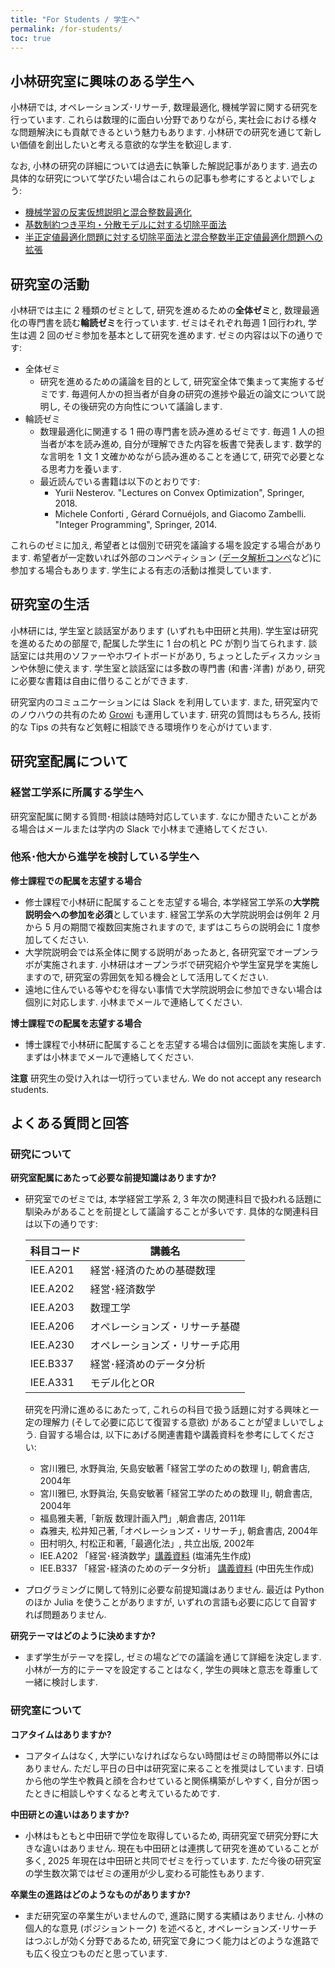 ```yaml
---
title: "For Students / 学生へ"
permalink: /for-students/
toc: true
---
```


 
## 小林研究室に興味のある学生へ

小林研では, オペレーションズ･リサーチ, 数理最適化, 機械学習に関する研究を行っています. これらは数理的に面白い分野でありながら, 実社会における様々な問題解決にも貢献できるという魅力もあります. 小林研での研究を通じて新しい価値を創出したいと考える意欲的な学生を歓迎します. 

なお, 小林の研究の詳細については過去に執筆した解説記事があります. 過去の具体的な研究について学びたい場合はこれらの記事も参考にするとよいでしょう:
- [機械学習の反実仮想説明と混合整数最適化](https://orsj.org/wp-content/corsj/or69-3/or69_3_143.pdf)
- [基数制約つき平均・分散モデルに対する切除平面法](https://orsj.org/wp-content/corsj/or67-7/or67_7_360.pdf)
- [半正定値最適化問題に対する切除平面法と混合整数半正定値最適化問題への拡張](https://orsj.org/wp-content/corsj/or65-12/or65_12_656.pdf)


## 研究室の活動

小林研では主に 2 種類のゼミとして, 研究を進めるための**全体ゼミ**と, 数理最適化の専門書を読む**輪読ゼミ**を行っています. ゼミはそれぞれ毎週 1 回行われ, 学生は週 2 回のゼミ参加を基本として研究を進めます. ゼミの内容は以下の通りです: 

- 全体ゼミ
  - 研究を進めるための議論を目的として, 研究室全体で集まって実施するゼミです. 毎週何人かの担当者が自身の研究の進捗や最近の論文について説明し, その後研究の方向性について議論します. 
- 輪読ゼミ
  - 数理最適化に関連する 1 冊の専門書を読み進めるゼミです.  毎週 1 人の担当者が本を読み進め, 自分が理解できた内容を板書で発表します. 数学的な言明を 1 文 1 文確かめながら読み進めることを通じて, 研究で必要となる思考力を養います.
  - 最近読んでいる書籍は以下のとおりです:
    - Yurii Nesterov. "Lectures on Convex Optimization", Springer, 2018.
    - Michele Conforti , Gérard Cornuéjols, and  Giacomo Zambelli. "Integer Programming", Springer, 2014.

これらのゼミに加え, 希望者とは個別で研究を議論する場を設定する場合があります. 希望者が一定数いれば外部のコンペティション ([データ解析コンペ](https://jasmac-j.jimdofree.com/)など)に参加する場合もあります. 学生による有志の活動は推奨しています.  


## 研究室の生活

小林研には, 学生室と談話室があります (いずれも中田研と共用). 学生室は研究を進めるための部屋で, 配属した学生に 1 台の机と PC が割り当てられます. 談話室には共用のソファーやホワイトボードがあり, ちょっとしたディスカッションや休憩に使えます. 学生室と談話室には多数の専門書 (和書･洋書) があり, 研究に必要な書籍は自由に借りることができます.

研究室内のコミュニケーションには Slack を利用しています. また, 研究室内でのノウハウの共有のため [Growi](https://growi.org/) も運用しています. 研究の質問はもちろん, 技術的な Tips の共有など気軽に相談できる環境作りを心がけています. 



## 研究室配属について

### 経営工学系に所属する学生へ

研究室配属に関する質問･相談は随時対応しています. なにか聞きたいことがある場合はメールまたは学内の Slack で小林まで連絡してください.

### 他系･他大から進学を検討している学生へ

**修士課程での配属を志望する場合**
- 修士課程で小林研に配属することを志望する場合, 本学経営工学系の**大学院説明会への参加を必須**としています. 経営工学系の大学院説明会は例年 2 月から 5 月の期間で複数回実施されますので, まずはこちらの説明会に 1 度参加してください. 
- 大学院説明会では系全体に関する説明があったあと, 各研究室でオープンラボが実施されます. 小林研はオープンラボで研究紹介や学生室見学を実施しますので, 研究室の雰囲気を知る機会として活用してください. 
- 遠地に住んでいる等やむを得ない事情で大学院説明会に参加できない場合は個別に対応します. 小林までメールで連絡してください.

**博士課程での配属を志望する場合**
- 博士課程で小林研に配属することを志望する場合は個別に面談を実施します. まずは小林までメールで連絡してください. 


**注意**
研究生の受け入れは一切行っていません. We do not accept any research students.


## よくある質問と回答

### 研究について

**研究室配属にあたって必要な前提知識はありますか?**
- 研究室でのゼミでは, 本学経営工学系 2, 3 年次の関連科目で扱われる話題に馴染みがあることを前提として議論することが多いです. 具体的な関連科目は以下の通りです:  
  
    | 科目コード | 講義名|
    |:---|---|
    |IEE.A201 | 経営･経済のための基礎数理|
    |IEE.A202 | 経営･経済数学|
    |IEE.A203 | 数理工学|
    |IEE.A206 | オペレーションズ・リサーチ基礎|
    |IEE.A230 | オペレーションズ・リサーチ応用|
    |IEE.B337 | 経営･経済めのデータ分析|
    |IEE.A331 | モデル化とOR|

    研究を円滑に進めるにあたって, これらの科目で扱う話題に対する興味と一定の理解力 (そして必要に応じて復習する意欲) があることが望ましいでしょう. 自習する場合は, 以下にあげる関連書籍や講義資料を参考にしてください:
    - 宮川雅巳, 水野眞治, 矢島安敏著 ｢経営工学のための数理 I｣, 朝倉書店, 2004年 
    - 宮川雅巳, 水野眞治, 矢島安敏著 ｢経営工学のための数理 II｣, 朝倉書店, 2004年
    - 福島雅夫著,「新版 数理計画入門」,朝倉書店, 2011年 
    - 森雅夫, 松井知己著, ｢オペレーションズ・リサーチ｣, 朝倉書店, 2004年
    - 田村明久, 村松正和著,「最適化法」, 共立出版, 2002年 
    - IEE.A202 「経営･経済数学」[講義資料](https://drive.google.com/drive/folders/14LUq0LcRQp0B7ZfuQsuW7fu7k9fx6WVI) (塩浦先生作成)
    - IEE.B337 「経営･経済のためのデータ分析」 [講義資料](https://www.nakatalab.iee.e.titech.ac.jp/text/nakata.html) (中田先生作成)
- プログラミングに関して特別に必要な前提知識はありません. 最近は Python のほか Julia を使うことがありますが, いずれの言語も必要に応じて自習すれば問題ありません.

**研究テーマはどのように決めますか?**
  - まず学生がテーマを探し, ゼミの場などでの議論を通じて詳細を決定します. 小林が一方的にテーマを設定することはなく, 学生の興味と意志を尊重して一緒に検討します.

### 研究室について

**コアタイムはありますか?**

- コアタイムはなく, 大学にいなければならない時間はゼミの時間帯以外にはありません. ただし平日の日中は研究室に来ることを推奨はしています. 日頃から他の学生や教員と顔を合わせていると関係構築がしやすく, 自分が困ったときに相談しやすくなると考えているためです. 

**中田研との違いはありますか?**
- 小林はもともと中田研で学位を取得しているため, 両研究室で研究分野に大きな違いはありません. 現在も中田研とは連携して研究を進めていることが多く,  2025 年現在は中田研と共同でゼミを行っています. ただ今後の研究室の学生数次第ではゼミの運用が少し変わる可能性もあります.

**卒業生の進路はどのようなものがありますか?**
- まだ研究室の卒業生がいませんので, 進路に関する実績はありません. 小林の個人的な意見 (ポジショントーク) を述べると, オペレーションズ･リサーチはつぶしが効く分野であるため, 研究室で身につく能力はどのような進路でも広く役立つものだと思っています.

